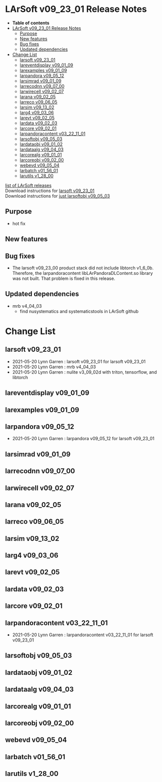 LArSoft v09\_23\_01 Release Notes
======================================================================

-   **Table of contents**
-   [LArSoft v09\_23\_01 Release Notes](#LArSoft-v09_23_01-Release-Notes)
    -   [Purpose](#Purpose)
    -   [New features](#New-features)
    -   [Bug fixes](#Bug-fixes)
    -   [Updated dependencies](#Updated-dependencies)
-   [Change List](#Change-List)
    -   [larsoft v09\_23\_01](#larsoft-v09_23_01)
    -   [lareventdisplay v09\_01\_09](#lareventdisplay-v09_01_09)
    -   [larexamples v09\_01\_09](#larexamples-v09_01_09)
    -   [larpandora v09\_05\_12](#larpandora-v09_05_12)
    -   [larsimrad v09\_01\_09](#larsimrad-v09_01_09)
    -   [larrecodnn v09\_07\_00](#larrecodnn-v09_07_00)
    -   [larwirecell v09\_02\_07](#larwirecell-v09_02_07)
    -   [larana v09\_02\_05](#larana-v09_02_05)
    -   [larreco v09\_06\_05](#larreco-v09_06_05)
    -   [larsim v09\_13\_02](#larsim-v09_13_02)
    -   [larg4 v09\_03\_06](#larg4-v09_03_06)
    -   [larevt v09\_02\_05](#larevt-v09_02_05)
    -   [lardata v09\_02\_03](#lardata-v09_02_03)
    -   [larcore v09\_02\_01](#larcore-v09_02_01)
    -   [larpandoracontent v03\_22\_11\_01](#larpandoracontent-v03_22_11_01)
    -   [larsoftobj v09\_05\_03](#larsoftobj-v09_05_03)
    -   [lardataobj v09\_01\_02](#lardataobj-v09_01_02)
    -   [lardataalg v09\_04\_03](#lardataalg-v09_04_03)
    -   [larcorealg v09\_01\_01](#larcorealg-v09_01_01)
    -   [larcoreobj v09\_02\_00](#larcoreobj-v09_02_00)
    -   [webevd v09\_05\_04](#webevd-v09_05_04)
    -   [larbatch v01\_56\_01](#larbatch-v01_56_01)
    -   [larutils v1\_28\_00](#larutils-v1_28_00)

[list of LArSoft releases](LArSoft_release_list)\
Download instructions for [larsoft v09\_23\_01](http://scisoft.fnal.gov/scisoft/bundles/larsoft/v09_23_01/larsoft-v09_23_01.html)\
Download instructions for [just larsoftobj v09\_05\_03](http://scisoft.fnal.gov/scisoft/bundles/larsoftobj/v09_05_03/larsoftobj-v09_05_03.html)

Purpose
--------------------

-   hot fix

New features
------------------------------

Bug fixes
------------------------

-   The larsoft v09\_23\_00 product stack did not include libtorch v1\_6\_0b. Therefore, the larpandoracontent libLArPandoraDLContent.so library was not built. That problem is fixed in this release.

Updated dependencies
----------------------------------------------

-   mrb v4\_04\_03
    -   find nusystematics and systematicstools in LArSoft github

Change List
============================

larsoft v09\_23\_01
------------------------------------------

-   2021-05-20 Lynn Garren : larsoft v09\_23\_01 for larsoft v09\_23\_01
-   2021-05-20 Lynn Garren : mrb v4\_04\_03
-   2021-05-20 Lynn Garren : nulite v3\_09\_02d with triton, tensorflow, and libtorch

lareventdisplay v09\_01\_09
----------------------------------------------------------

larexamples v09\_01\_09
--------------------------------------------------

larpandora v09\_05\_12
------------------------------------------------

-   2021-05-20 Lynn Garren : larpandora v09\_05\_12 for larsoft v09\_23\_01

larsimrad v09\_01\_09
----------------------------------------------

larrecodnn v09\_07\_00
------------------------------------------------

larwirecell v09\_02\_07
--------------------------------------------------

larana v09\_02\_05
----------------------------------------

larreco v09\_06\_05
------------------------------------------

larsim v09\_13\_02
----------------------------------------

larg4 v09\_03\_06
--------------------------------------

larevt v09\_02\_05
----------------------------------------

lardata v09\_02\_03
------------------------------------------

larcore v09\_02\_01
------------------------------------------

larpandoracontent v03\_22\_11\_01
---------------------------------------------------------------------

-   2021-05-20 Lynn Garren : larpandoracontent v03\_22\_11\_01 for larsoft v09\_23\_01

larsoftobj v09\_05\_03
------------------------------------------------

lardataobj v09\_01\_02
------------------------------------------------

lardataalg v09\_04\_03
------------------------------------------------

larcorealg v09\_01\_01
------------------------------------------------

larcoreobj v09\_02\_00
------------------------------------------------

webevd v09\_05\_04
----------------------------------------

larbatch v01\_56\_01
--------------------------------------------

larutils v1\_28\_00
------------------------------------------

